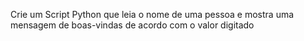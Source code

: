 Crie um Script Python que leia o nome de uma pessoa e mostra uma mensagem de boas-vindas de acordo com o valor digitado